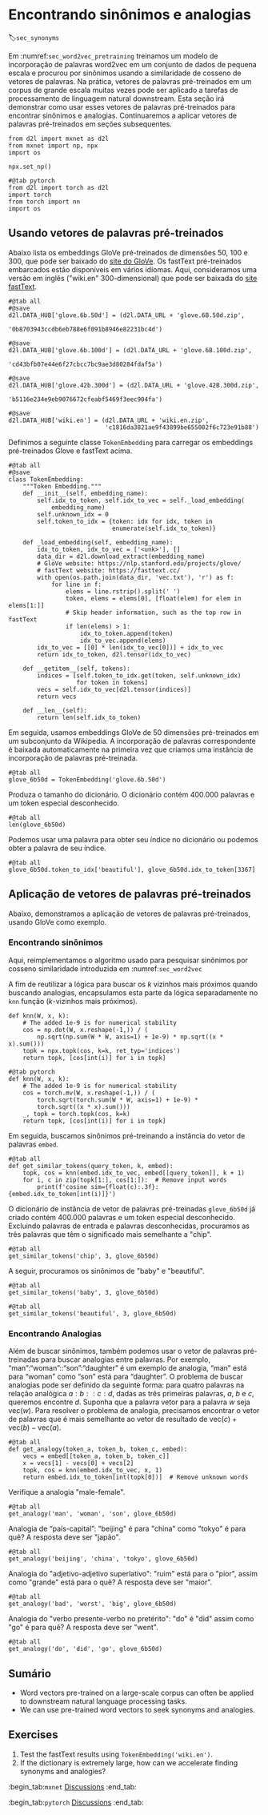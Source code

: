# Encontrando sinônimos e analogias
:label:`sec_synonyms`

Em :numref:`sec_word2vec_pretraining` treinamos um modelo de incorporação de palavras word2vec
em um conjunto de dados de pequena escala e procurou por sinônimos usando a similaridade de cosseno
de vetores de palavras. Na prática, vetores de palavras pré-treinados em um corpus de grande escala
muitas vezes pode ser aplicado a tarefas de processamento de linguagem natural downstream. Esta
seção irá demonstrar como usar esses vetores de palavras pré-treinados para encontrar
sinônimos e analogias. Continuaremos a aplicar vetores de palavras pré-treinados em
seções subsequentes.

```{.python .input}
from d2l import mxnet as d2l
from mxnet import np, npx
import os

npx.set_np()
```

```{.python .input}
#@tab pytorch
from d2l import torch as d2l
import torch
from torch import nn
import os
```

## Usando vetores de palavras pré-treinados

Abaixo lista os embeddings GloVe pré-treinados de dimensões 50, 100 e 300,
que pode ser baixado do [site do GloVe](https://nlp.stanford.edu/projects/glove/).
Os fastText pré-treinados embarcados estão disponíveis em vários idiomas.
Aqui, consideramos uma versão em inglês ("wiki.en" 300-dimensional) que pode ser baixada do
[site fastText](https://fasttext.cc/).

```{.python .input}
#@tab all
#@save
d2l.DATA_HUB['glove.6b.50d'] = (d2l.DATA_URL + 'glove.6B.50d.zip',
                                '0b8703943ccdb6eb788e6f091b8946e82231bc4d')

#@save
d2l.DATA_HUB['glove.6b.100d'] = (d2l.DATA_URL + 'glove.6B.100d.zip',
                                 'cd43bfb07e44e6f27cbcc7bc9ae3d80284fdaf5a')

#@save
d2l.DATA_HUB['glove.42b.300d'] = (d2l.DATA_URL + 'glove.42B.300d.zip',
                                  'b5116e234e9eb9076672cfeabf5469f3eec904fa')

#@save
d2l.DATA_HUB['wiki.en'] = (d2l.DATA_URL + 'wiki.en.zip',
                           'c1816da3821ae9f43899be655002f6c723e91b88')
```

Definimos a seguinte classe `TokenEmbedding` para carregar os embeddings pré-treinados Glove e fastText acima.

```{.python .input}
#@tab all
#@save
class TokenEmbedding:
    """Token Embedding."""
    def __init__(self, embedding_name):
        self.idx_to_token, self.idx_to_vec = self._load_embedding(
            embedding_name)
        self.unknown_idx = 0
        self.token_to_idx = {token: idx for idx, token in
                             enumerate(self.idx_to_token)}

    def _load_embedding(self, embedding_name):
        idx_to_token, idx_to_vec = ['<unk>'], []
        data_dir = d2l.download_extract(embedding_name)
        # GloVe website: https://nlp.stanford.edu/projects/glove/
        # fastText website: https://fasttext.cc/
        with open(os.path.join(data_dir, 'vec.txt'), 'r') as f:
            for line in f:
                elems = line.rstrip().split(' ')
                token, elems = elems[0], [float(elem) for elem in elems[1:]]
                # Skip header information, such as the top row in fastText
                if len(elems) > 1:
                    idx_to_token.append(token)
                    idx_to_vec.append(elems)
        idx_to_vec = [[0] * len(idx_to_vec[0])] + idx_to_vec
        return idx_to_token, d2l.tensor(idx_to_vec)

    def __getitem__(self, tokens):
        indices = [self.token_to_idx.get(token, self.unknown_idx)
                   for token in tokens]
        vecs = self.idx_to_vec[d2l.tensor(indices)]
        return vecs

    def __len__(self):
        return len(self.idx_to_token)
```

Em seguida, usamos embeddings GloVe de 50 dimensões pré-treinados em um subconjunto da Wikipedia. A incorporação de palavras correspondente é baixada automaticamente na primeira vez que criamos uma instância de incorporação de palavras pré-treinada.

```{.python .input}
#@tab all
glove_6b50d = TokenEmbedding('glove.6b.50d')
```

Produza o tamanho do dicionário. O dicionário contém $400.000$ palavras e um token especial desconhecido.

```{.python .input}
#@tab all
len(glove_6b50d)
```

Podemos usar uma palavra para obter seu índice no dicionário ou podemos obter a palavra de seu índice.

```{.python .input}
#@tab all
glove_6b50d.token_to_idx['beautiful'], glove_6b50d.idx_to_token[3367]
```

## Aplicação de vetores de palavras pré-treinados

Abaixo, demonstramos a aplicação de vetores de palavras pré-treinados, usando GloVe como exemplo.

### Encontrando sinônimos

Aqui, reimplementamos o algoritmo usado para pesquisar sinônimos por cosseno
similaridade introduzida em :numref:`sec_word2vec`

A fim de reutilizar a lógica para buscar os $k$ vizinhos mais próximos quando
buscando analogias, encapsulamos esta parte da lógica separadamente no `knn`
função ($k$-vizinhos mais próximos).

```{.python .input}
def knn(W, x, k):
    # The added 1e-9 is for numerical stability
    cos = np.dot(W, x.reshape(-1,)) / (
        np.sqrt(np.sum(W * W, axis=1) + 1e-9) * np.sqrt((x * x).sum()))
    topk = npx.topk(cos, k=k, ret_typ='indices')
    return topk, [cos[int(i)] for i in topk]
```

```{.python .input}
#@tab pytorch
def knn(W, x, k):
    # The added 1e-9 is for numerical stability
    cos = torch.mv(W, x.reshape(-1,)) / (
        torch.sqrt(torch.sum(W * W, axis=1) + 1e-9) *
        torch.sqrt((x * x).sum()))
    _, topk = torch.topk(cos, k=k)
    return topk, [cos[int(i)] for i in topk]
```

Em seguida, buscamos sinônimos pré-treinando a instância do vetor de palavras `embed`.

```{.python .input}
#@tab all
def get_similar_tokens(query_token, k, embed):
    topk, cos = knn(embed.idx_to_vec, embed[[query_token]], k + 1)
    for i, c in zip(topk[1:], cos[1:]):  # Remove input words
        print(f'cosine sim={float(c):.3f}: {embed.idx_to_token[int(i)]}')
```

O dicionário de instância de vetor de palavras pré-treinadas `glove_6b50d` já criado contém 400.000 palavras e um token especial desconhecido. Excluindo palavras de entrada e palavras desconhecidas, procuramos as três palavras que têm o significado mais semelhante a "chip".

```{.python .input}
#@tab all
get_similar_tokens('chip', 3, glove_6b50d)
```

A seguir, procuramos os sinônimos de "baby" e "beautiful".

```{.python .input}
#@tab all
get_similar_tokens('baby', 3, glove_6b50d)
```

```{.python .input}
#@tab all
get_similar_tokens('beautiful', 3, glove_6b50d)
```

### Encontrando Analogias

Além de buscar sinônimos, também podemos usar o vetor de palavras pré-treinadas para buscar analogias entre palavras. Por exemplo, “man”:“woman”::“son”:“daughter” é um exemplo de analogia, “man” está para “woman” como “son” está para “daughter”. O problema de buscar analogias pode ser definido da seguinte forma: para quatro palavras na relação analógica $a : b :: c : d$, dadas as três primeiras palavras, $a$, $b$ e $c$, queremos encontre $d$. Suponha que a palavra vetor para a palavra $w$ seja $\text{vec}(w)$. Para resolver o problema de analogia, precisamos encontrar o vetor de palavras que é mais semelhante ao vetor de resultado de $\text{vec}(c)+\text{vec}(b)-\text{vec}(a)$.

```{.python .input}
#@tab all
def get_analogy(token_a, token_b, token_c, embed):
    vecs = embed[[token_a, token_b, token_c]]
    x = vecs[1] - vecs[0] + vecs[2]
    topk, cos = knn(embed.idx_to_vec, x, 1)
    return embed.idx_to_token[int(topk[0])]  # Remove unknown words
```

Verifique a analogia "male-female".

```{.python .input}
#@tab all
get_analogy('man', 'woman', 'son', glove_6b50d)
```

Analogia de “país-capital”: "beijing" é para "china" como "tokyo" é para quê? A resposta deve ser "japão".

```{.python .input}
#@tab all
get_analogy('beijing', 'china', 'tokyo', glove_6b50d)
```

Analogia do "adjetivo-adjetivo superlativo": "ruim" está para o "pior", assim como "grande" está para o quê? A resposta deve ser "maior".

```{.python .input}
#@tab all
get_analogy('bad', 'worst', 'big', glove_6b50d)
```

Analogia do "verbo presente-verbo no pretérito": "do" é "did" assim como "go" é para quê? A resposta deve ser "went".

```{.python .input}
#@tab all
get_analogy('do', 'did', 'go', glove_6b50d)
```

## Sumário

* Word vectors pre-trained on a large-scale corpus can often be applied to downstream natural language processing tasks.
* We can use pre-trained word vectors to seek synonyms and analogies.


## Exercises

1. Test the fastText results using `TokenEmbedding('wiki.en')`.
1. If the dictionary is extremely large, how can we accelerate finding synonyms and analogies?

:begin_tab:`mxnet`
[Discussions](https://discuss.d2l.ai/t/387)
:end_tab:

:begin_tab:`pytorch`
[Discussions](https://discuss.d2l.ai/t/1336)
:end_tab:
<!--stackedit_data:
eyJoaXN0b3J5IjpbMTk5NjExNjk1OCw1MTk1NDA4MTFdfQ==
-->
